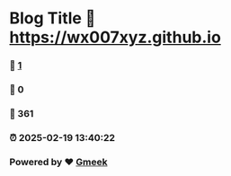 # Blog Title :link: https://wx007xyz.github.io 
### :page_facing_up: [1](https://wx007xyz.github.io/tag.html) 
### :speech_balloon: 0 
### :hibiscus: 361 
### :alarm_clock: 2025-02-19 13:40:22 
### Powered by :heart: [Gmeek](https://github.com/Meekdai/Gmeek)
